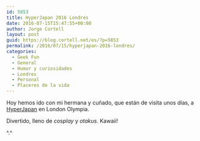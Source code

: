 ```yaml
---
id: 5853
title: HyperJapan 2016 Londres
date: 2016-07-15T15:47:55+00:00
author: Jorge Cortell
layout: post
guid: https://blog.cortell.net/es/?p=5853
permalink: /2016/07/15/hyperjapan-2016-londres/
categories:
  - Geek Fun
  - General
  - Humor y curiosidades
  - Londres
  - Personal
  - Placeres de la vida
---
```

Hoy hemos ido con mi hermana y cuñado, que están de visita unos días, a <a href="https://hyperjapan.co.uk/" target="_blank">HyperJapan</a> en London Olympia.

Divertido, lleno de _cosplay_ y _otakus_. Kawaii!
  
^.^